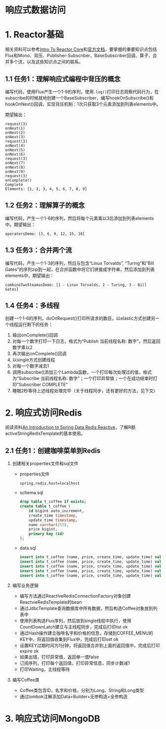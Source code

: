 # 响应式数据访问

# 1. Reactor基础

相关资料可以参考[Intro To Reactor Core](https://www.baeldung.com/reactor-core)和[官方文档](https://projectreactor.io/docs/core/release/reference/)，要掌握的重要知识点包括Flux和Mono、背压、Publisher-Subscriber、BaseSubscriber回调、算子、合并多个流，以及这些知识点之间的联系。

## 1.1 任务1：理解响应式编程中背压的概念

编写代码，使用Flux产生一个1-9的序列，使用`.log()`打印日志观察代码行为，在subscribe的时候就地创建一个BaseSubscriber，编写hookOnSubscribe()和hookOnNext()回调，实现背压机制：1次只获取3个元素添加到列表elements中。

期望输出：

```
request(3)
onNext(1)
onNext(2)
onNext(3)
request(3)
onNext(4)
onNext(5)
onNext(6)
request(3)
onNext(7)
onNext(8)
onNext(9)
request(3)
onComplete()
Complete
Elements: [1, 2, 3, 4, 5, 6, 7, 8, 9]
```

## 1.2 任务2：理解算子的概念

编写代码，产生一个1-6的序列，然后将每个元素乘以3后添加到列表elements中。期望输出：

```
operatorsDemo: [3, 6, 9, 12, 15, 18]
```

## 1.3 任务3：合并两个流

编写代码，产生一个1-3的序列，然后与包含“Linux Torvalds”, “Turing”和“Bill Gates”的序列zip到一起，在合并函数中将它们拼接成字符串，然后添加到列表elements中，期望输出：

```
combineTwoSteamasDemo: [1 - Linux Torvalds, 2 - Turing, 3 - Bill Gates]
```

## 1.4 任务4：多线程

创建一个1-6的序列，doOnRequest()打印所请求的数目，以elastic方式创建另一个线程运行剩下的任务：

1. 输出onComplete()回调
2. 对每一个数字打印一下日志，格式为“Publish 当前线程名称: 数字”，然后返回数字乘以2
3. 再次输出onComplete()回调
4. 以single方式创建线程
5. 对每一个数字减去1
6. 调用subscribe()添加三个Lambda函数，一个打印每次处理过的值，格式为“Subscribe 当前线程名称: 数字”；一个打印异常值；一个在成功结束时打印“Subscriber COMPLETE”
7. 睡眠2秒等待上述线程处理完毕（关于线程同步，还有更好的方法，见下文）

# 2. 响应式访问Redis

阅读资料[An Introduction to Spring Data Redis Reactive](https://www.baeldung.com/spring-data-redis-reactive)，了解R额activeStringRedisTemplate的基本使用。

## 2.1 任务1：创建咖啡菜单到Redis

1. 创建相关properties文件和sql文件

   * properties文件

     ```properties
     spring.redis.host=localhost
     ```

   * schema.sql

     ```sql
     drop table t_coffee if exists;
     create table t_coffee (
         id bigint auto_increment,
         create_time timestamp,
         update_time timestamp,
         name varchar(255),
         price bigint,
         primary key (id)
     );
     ```

   * data.sql

     ```sql
     insert into t_coffee (name, price, create_time, update_time) values ('espresso', 2000, now(), now());
     insert into t_coffee (name, price, create_time, update_time) values ('latte', 2500, now(), now());
     insert into t_coffee (name, price, create_time, update_time) values ('capuccino', 2500, now(), now());
     insert into t_coffee (name, price, create_time, update_time) values ('mocha', 3000, now(), now());
     insert into t_coffee (name, price, create_time, update_time) values ('macchiato', 3000, now(), now());
     ```

2. 编写业务逻辑

   * 编写方法通过ReactiveRedisConnectionFactory对象创建ReactvieRedisTemplate的bean
   * 通过JdbcTemplate查询数据库中所有数据，然后构造Coffee对象放到列表中
   * 使用列表构造Flux序列，然后放到single线程中执行，使用CountDownLatch建立与主线程同步，完成后打印list ok
   * 通过Hash操作建立咖啡名字和价格的信息，存储到COFFEE_MENU的KEY中，将返回值收集到Flux中，完成后打印set ok
   * 设置KEY过期时间为1分钟，将返回值合并到上面的返回值中，完成后打印expire ok
   * 如果出错，打印异常值，返回单一值false
   * 订阅序列，打印每个返回值，打印异常信息，同步计数减1
   * 打印Waiting，主线程等待

3. 编写Coffee类

   * Coffee类包含ID，名字和价格，分别为Long、String和Long类型
   * 通过lombok注解添加Data+Builder+无参构造+全参构造

# 3. 响应式访问MongoDB







